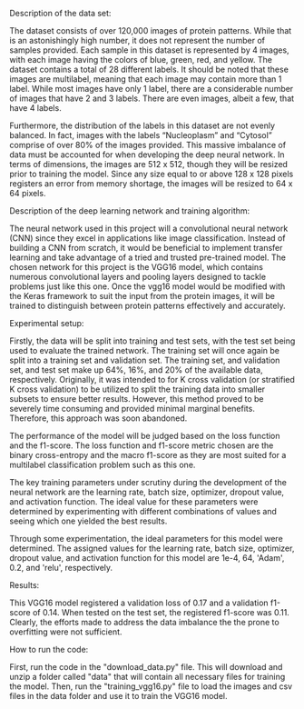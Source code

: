 Description of the data set:

The dataset consists of over 120,000 images of protein patterns. While that is an astonishingly high number, it does not represent the number of samples provided. Each sample in this dataset is represented by 4 images, with each image having the colors of blue, green, red, and yellow. The dataset contains a total of 28 different labels. It should be noted that these images are multilabel, meaning that each image may contain more than 1 label. While most images have only 1 label, there are a considerable number of images that have 2 and 3 labels. There are even images, albeit a few, that have 4 labels. 

Furthermore, the distribution of the labels in this dataset are not evenly balanced. In fact, images with the labels “Nucleoplasm” and “Cytosol” comprise of over 80% of the images provided. This massive imbalance of data must be accounted for when developing the deep neural network. In terms of dimensions, the images are 512 x 512, though they will be resized prior to training the model. Since any size equal to or above 128 x 128 pixels registers an error from memory shortage, the images will be resized to 64 x 64 pixels.

Description of the deep learning network and training algorithm:

The neural network used in this project will a convolutional neural network (CNN) since they excel in applications like image classification. Instead of building a CNN from scratch, it would be beneficial to implement transfer learning and take advantage of a tried and trusted pre-trained model. The chosen network for this project is the VGG16 model, which contains numerous convolutional layers and pooling layers designed to tackle problems just like this one. Once the vgg16 model would be modified with the Keras framework to suit the input from the protein images, it will be trained to distinguish between protein patterns effectively and accurately. 


Experimental setup:

Firstly, the data will be split into training and test sets, with the test set being used to evaluate the trained network. The training set will once again be split into a training set and validation set. The training set, and validation set, and test set make up 64%, 16%, and 20%  of the available data, respectively. Originally, it was intended to for K cross validation (or stratified K cross validation) to be utilized to split the training data into smaller subsets to ensure better results. However, this method proved to be severely time consuming and provided minimal marginal benefits. Therefore, this approach was soon abandoned. 

The performance of the model will be judged based on the loss function and the f1-score. The loss function and f1-score metric chosen are the binary cross-entropy and the macro f1-score as they are most suited for a multilabel classification problem such as this one. 

The key training parameters under scrutiny during the development of the neural network are the learning rate, batch size, optimizer, dropout value, and activation function. The ideal value for these parameters were determined by experimenting with different combinations of values and seeing which one yielded the best results. 

Through some experimentation, the ideal parameters for this model were determined. The assigned values for the learning rate, batch size, optimizer, dropout value, and activation function for this model are 1e-4, 64, 'Adam', 0.2, and 'relu', respectively. 

Results:

This VGG16 model registered a validation loss of 0.17 and a validation f1-score of 0.14. When tested on the test set, the registered f1-score was 0.11. Clearly, the efforts made to address the data imbalance the the prone to overfitting were not sufficient. 

How to run the code:

First, run the code in the "download_data.py" file. This will download and unzip a folder called "data" that will contain all necessary files for training the model. Then, run the "training_vgg16.py" file to load the images and csv files in the data folder and use it to train the VGG16 model. 


